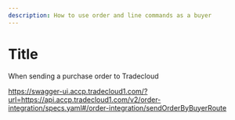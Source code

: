 ```yaml
---
description: How to use order and line commands as a buyer
---
```


# Title

When sending a purchase order to Tradecloud

https://swagger-ui.accp.tradecloud1.com/?url=https://api.accp.tradecloud1.com/v2/order-integration/specs.yaml#/order-integration/sendOrderByBuyerRoute